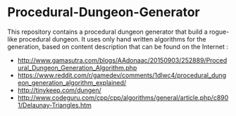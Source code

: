 # Procedural-Dungeon-Generator

This repository contains a procedural dungeon generator that build a rogue-like procedural dungeon.
It uses only hand written algorithms for the generation, based on content description that can be found on the Internet :

 -  http://www.gamasutra.com/blogs/AAdonaac/20150903/252889/Procedural_Dungeon_Generation_Algorithm.php
 -  https://www.reddit.com/r/gamedev/comments/1dlwc4/procedural_dungeon_generation_algorithm_explained/
 -  http://tinykeep.com/dungen/
 -  http://www.codeguru.com/cpp/cpp/algorithms/general/article.php/c8901/Delaunay-Triangles.htm
